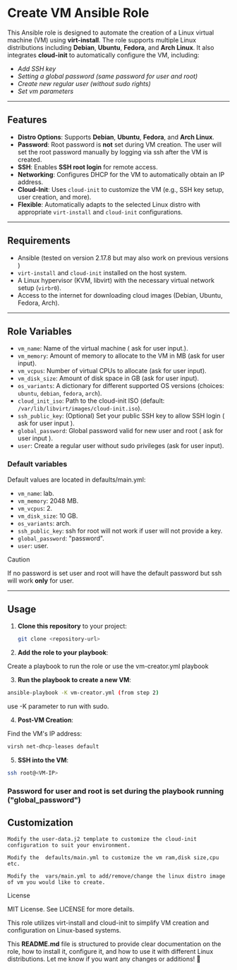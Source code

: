 # Create VM Ansible Role

This Ansible role is designed to automate the creation of a Linux virtual machine (VM) using **virt-install**. The role supports multiple Linux distributions including **Debian**, **Ubuntu**, **Fedora**, and **Arch Linux**. It also integrates **cloud-init** to automatically configure the VM, including:
- *Add SSH key* 
- *Setting a global password (same password for user and root)*
- *Create new regular user (without sudo rights)*
- *Set vm parameters*
---

## Features

- **Distro Options**: Supports **Debian**, **Ubuntu**, **Fedora**, and **Arch Linux**.
- **Password**: Root password is **not** set during VM creation. The user will set the root password manually by logging via ssh after the VM is created.
- **SSH**: Enables **SSH root login** for remote access.
- **Networking**: Configures DHCP for the VM to automatically obtain an IP address.
- **Cloud-Init**: Uses `cloud-init` to customize the VM (e.g., SSH key setup, user creation, and more).
- **Flexible**: Automatically adapts to the selected Linux distro with appropriate `virt-install` and `cloud-init` configurations.

---

## Requirements

- Ansible (tested on version 2.17.8 but may also work on previous versions )
- `virt-install` and `cloud-init` installed on the host system.
- A Linux hypervisor (KVM, libvirt) with the necessary virtual network setup (`virbr0`).
- Access to the internet for downloading cloud images (Debian, Ubuntu, Fedora, Arch).

---

## Role Variables

- `vm_name`: Name of the virtual machine ( ask for user input.).
- `vm_memory`: Amount of memory to allocate to the VM in MB (ask for user input).
- `vm_vcpus`: Number of virtual CPUs to allocate (ask for user input).
- `vm_disk_size`: Amount of disk space in GB (ask for user input).
- `os_variants`: A dictionary for different supported OS versions (choices: `ubuntu`, `debian`, `fedora`, `arch`).
- `cloud_init_iso`: Path to the cloud-init ISO (default: `/var/lib/libvirt/images/cloud-init.iso`).
- `ssh_public_key`: (Optional) Set your public SSH key to allow SSH login ( ask for user input ).
- `global_password`: Global password valid for new user and root ( ask for user input ).
- `user`: Create a regular user without sudo privileges (ask for user input).

### Default variables 

Default values are located in defaults/main.yml:

- `vm_name`: lab.
- `vm_memory`: 2048 MB.
- `vm_vcpus`: 2.
- `vm_disk_size`: 10 GB.
- `os_variants`: arch.
- `ssh_public_key`: ssh for root will not work if user will not provide a key.
- `global_password`: "password".
- `user`: user.

> [!CAUTION] 
> If no password is set user and root will have the default password but ssh will work **only** for user.

---

## Usage

1. **Clone this repository** to your project:
   ```bash
   git clone <repository-url>

2. **Add the role to your playbook**:

Create a playbook to run the role or use the vm-creator.yml playbook

3. **Run the playbook to create a new VM**:
```bash
ansible-playbook -K vm-creator.yml (from step 2)
```
use -K parameter to run with sudo.

4. **Post-VM Creation**:

Find the VM's IP address:
```bash
virsh net-dhcp-leases default
```

5. **SSH into the VM**:
```bash
ssh root@<VM-IP>
```
### Password for user and root is set during the playbook running ("global_password")


## Customization

    Modify the user-data.j2 template to customize the cloud-init configuration to suit your environment.
    
    Modify the  defaults/main.yml to customize the vm ram,disk size,cpu etc.

    Modify the  vars/main.yml to add/remove/change the linux distro image of vm you would like to create.

License

MIT License. See LICENSE for more details.

This role utilizes virt-install and cloud-init to simplify VM creation and configuration on Linux-based systems.


This **README.md** file is structured to provide clear documentation on the role, how to install it, configure it, and how to use it with different Linux distributions. 
Let me know if you want any changes or additions! 🚀

